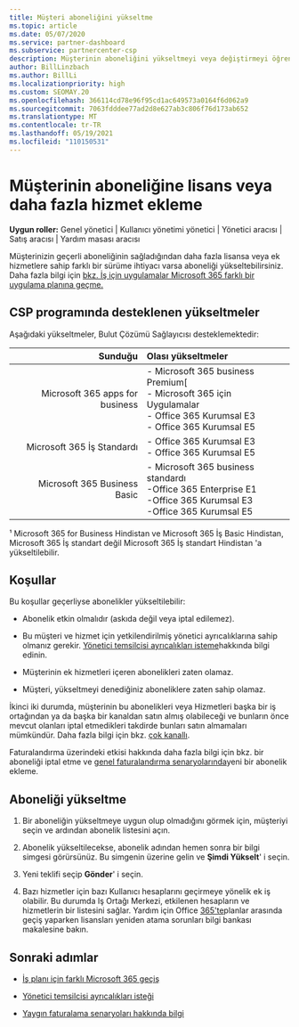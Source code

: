 ```yaml
---
title: Müşteri aboneliğini yükseltme
ms.topic: article
ms.date: 05/07/2020
ms.service: partner-dashboard
ms.subservice: partnercenter-csp
description: Müşterinin aboneliğini yükseltmeyi veya değiştirmeyi öğrenin. Daha fazla lisans ekleyin veya daha fazla hizmetle farklı bir sürüme geçin.
author: BillLinzbach
ms.author: BillLi
ms.localizationpriority: high
ms.custom: SEOMAY.20
ms.openlocfilehash: 366114cd78e96f95cd1ac649573a0164f6d062a9
ms.sourcegitcommit: 7063fdddee77ad2d8e627ab3c806f76d173ab652
ms.translationtype: MT
ms.contentlocale: tr-TR
ms.lasthandoff: 05/19/2021
ms.locfileid: "110150531"
---
```

# <a name="add-licenses-or-more-services-to-a-customers-subscription"></a>Müşterinin aboneliğine lisans veya daha fazla hizmet ekleme

**Uygun roller:** Genel yönetici | Kullanıcı yönetimi yönetici | Yönetici aracısı | Satış aracısı | Yardım masası aracısı

Müşterinizin geçerli aboneliğinin sağladığından daha fazla lisansa veya ek hizmetlere sahip farklı bir sürüme ihtiyacı varsa aboneliği yükseltebilirsiniz. Daha fazla bilgi için [bkz. İş için uygulamalar Microsoft 365 farklı bir uygulama planına geçme.](/microsoft-365/commerce/subscriptions/switch-to-a-different-plan)

## <a name="upgrades-supported-in-the-csp-program"></a>CSP programında desteklenen yükseltmeler <a id="upgradesubscription"></a>

Aşağıdaki yükseltmeler, Bulut Çözümü Sağlayıcısı desteklemektedir:

| Sunduğu | Olası yükseltmeler|
|---:|:---|
| Microsoft 365 apps for business   | - Microsoft 365 business Premium[ <br/>  - Microsoft 365 için Uygulamalar <br/> - Office 365 Kurumsal E3 <br/> - Office 365 Kurumsal E5 <br/> |
| Microsoft 365 İş Standardı    | - Office 365 Kurumsal E3 <br/> - Office 365 Kurumsal E5 <br/> |
| Microsoft 365 Business Basic | - Microsoft 365 business standardı <br/> -Office 365 Enterprise E1 <br/> -Office 365 Kurumsal E3<br/> -Office 365 Kurumsal E5 <br/> |

¹ Microsoft 365 for Business Hindistan ve Microsoft 365 İş Basic Hindistan, Microsoft 365 İş standart değil Microsoft 365 İş standart Hindistan 'a yükseltilebilir.


## <a name="conditions"></a>Koşullar

Bu koşullar geçerliyse abonelikler yükseltilebilir:

- Abonelik etkin olmalıdır (askıda değil veya iptal edilemez).

- Bu müşteri ve hizmet için yetkilendirilmiş yönetici ayrıcalıklarına sahip olmanız gerekir. [Yönetici temsilcisi ayrıcalıkları isteme](request-a-relationship-with-a-customer.md)hakkında bilgi edinin.

- Müşterinin ek hizmetleri içeren abonelikleri zaten olamaz.

- Müşteri, yükseltmeyi denediğiniz aboneliklere zaten sahip olamaz.

İkinci iki durumda, müşterinin bu abonelikleri veya Hizmetleri başka bir iş ortağından ya da başka bir kanaldan satın almış olabileceği ve bunların önce mevcut olanları iptal etmedikleri takdirde bunları satın almamaları mümkündür. Daha fazla bilgi için bkz. [çok kanallı](multichannel.md).

Faturalandırma üzerindeki etkisi hakkında daha fazla bilgi için bkz. bir aboneliği iptal etme ve [genel faturalandırma senaryolarında](common-billing-scenarios.md)yeni bir abonelik ekleme.

## <a name="upgrade-a-subscription"></a>Aboneliği yükseltme

1. Bir aboneliğin yükseltmeye uygun olup olmadığını görmek için, müşteriyi seçin ve ardından abonelik listesini açın.

2. Abonelik yükseltilecekse, abonelik adından hemen sonra bir bilgi simgesi görürsünüz. Bu simgenin üzerine gelin ve **Şimdi Yükselt**' i seçin.

3. Yeni teklifi seçip **Gönder**' i seçin.

4. Bazı hizmetler için bazı Kullanıcı hesaplarını geçirmeye yönelik ek iş olabilir. Bu durumda Iş Ortağı Merkezi, etkilenen hesapların ve hizmetlerin bir listesini sağlar. Yardım için Office [365'te](/microsoft-365/commerce/subscriptions/switch-to-a-different-plan)planlar arasında geçiş yaparken lisansları yeniden atama sorunları bilgi bankası makalesine bakın.


## <a name="next-steps"></a>Sonraki adımlar

- [İş planı için farklı Microsoft 365 geçiş](/microsoft-365/commerce/subscriptions/switch-to-a-different-plan)

- [Yönetici temsilcisi ayrıcalıkları isteği](request-a-relationship-with-a-customer.md)

- [Yaygın faturalama senaryoları hakkında bilgi](common-billing-scenarios.md)
